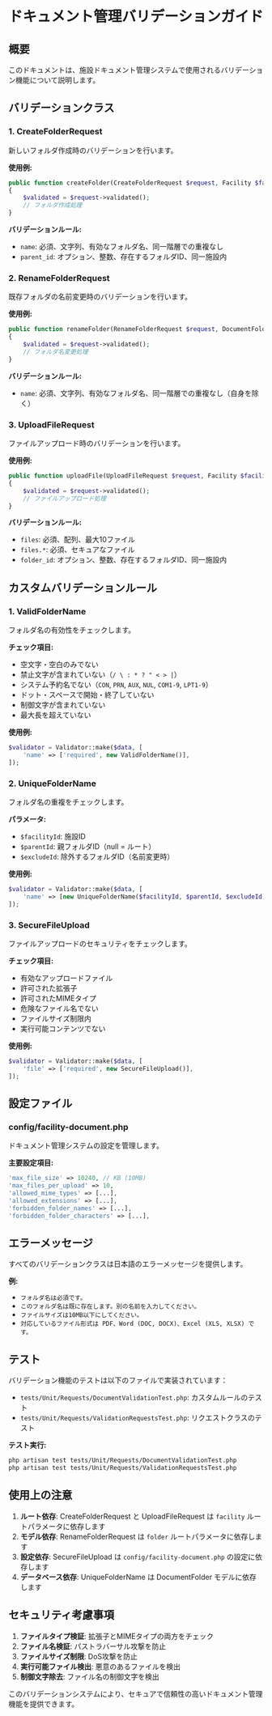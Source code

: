 # ドキュメント管理バリデーションガイド

## 概要

このドキュメントは、施設ドキュメント管理システムで使用されるバリデーション機能について説明します。

## バリデーションクラス

### 1. CreateFolderRequest

新しいフォルダ作成時のバリデーションを行います。

**使用例:**
```php
public function createFolder(CreateFolderRequest $request, Facility $facility)
{
    $validated = $request->validated();
    // フォルダ作成処理
}
```

**バリデーションルール:**
- `name`: 必須、文字列、有効なフォルダ名、同一階層での重複なし
- `parent_id`: オプション、整数、存在するフォルダID、同一施設内

### 2. RenameFolderRequest

既存フォルダの名前変更時のバリデーションを行います。

**使用例:**
```php
public function renameFolder(RenameFolderRequest $request, DocumentFolder $folder)
{
    $validated = $request->validated();
    // フォルダ名変更処理
}
```

**バリデーションルール:**
- `name`: 必須、文字列、有効なフォルダ名、同一階層での重複なし（自身を除く）

### 3. UploadFileRequest

ファイルアップロード時のバリデーションを行います。

**使用例:**
```php
public function uploadFile(UploadFileRequest $request, Facility $facility)
{
    $validated = $request->validated();
    // ファイルアップロード処理
}
```

**バリデーションルール:**
- `files`: 必須、配列、最大10ファイル
- `files.*`: 必須、セキュアなファイル
- `folder_id`: オプション、整数、存在するフォルダID、同一施設内

## カスタムバリデーションルール

### 1. ValidFolderName

フォルダ名の有効性をチェックします。

**チェック項目:**
- 空文字・空白のみでない
- 禁止文字が含まれていない（`/ \ : * ? " < > |`）
- システム予約名でない（`CON`, `PRN`, `AUX`, `NUL`, `COM1-9`, `LPT1-9`）
- ドット・スペースで開始・終了していない
- 制御文字が含まれていない
- 最大長を超えていない

**使用例:**
```php
$validator = Validator::make($data, [
    'name' => ['required', new ValidFolderName()],
]);
```

### 2. UniqueFolderName

フォルダ名の重複をチェックします。

**パラメータ:**
- `$facilityId`: 施設ID
- `$parentId`: 親フォルダID（null = ルート）
- `$excludeId`: 除外するフォルダID（名前変更時）

**使用例:**
```php
$validator = Validator::make($data, [
    'name' => [new UniqueFolderName($facilityId, $parentId, $excludeId)],
]);
```

### 3. SecureFileUpload

ファイルアップロードのセキュリティをチェックします。

**チェック項目:**
- 有効なアップロードファイル
- 許可された拡張子
- 許可されたMIMEタイプ
- 危険なファイル名でない
- ファイルサイズ制限内
- 実行可能コンテンツでない

**使用例:**
```php
$validator = Validator::make($data, [
    'file' => ['required', new SecureFileUpload()],
]);
```

## 設定ファイル

### config/facility-document.php

ドキュメント管理システムの設定を管理します。

**主要設定項目:**
```php
'max_file_size' => 10240, // KB (10MB)
'max_files_per_upload' => 10,
'allowed_mime_types' => [...],
'allowed_extensions' => [...],
'forbidden_folder_names' => [...],
'forbidden_folder_characters' => [...],
```

## エラーメッセージ

すべてのバリデーションクラスは日本語のエラーメッセージを提供します。

**例:**
- `フォルダ名は必須です。`
- `このフォルダ名は既に存在します。別の名前を入力してください。`
- `ファイルサイズは10MB以下にしてください。`
- `対応しているファイル形式は PDF、Word (DOC, DOCX)、Excel (XLS, XLSX) です。`

## テスト

バリデーション機能のテストは以下のファイルで実装されています：

- `tests/Unit/Requests/DocumentValidationTest.php`: カスタムルールのテスト
- `tests/Unit/Requests/ValidationRequestsTest.php`: リクエストクラスのテスト

**テスト実行:**
```bash
php artisan test tests/Unit/Requests/DocumentValidationTest.php
php artisan test tests/Unit/Requests/ValidationRequestsTest.php
```

## 使用上の注意

1. **ルート依存**: CreateFolderRequest と UploadFileRequest は `facility` ルートパラメータに依存します
2. **モデル依存**: RenameFolderRequest は `folder` ルートパラメータに依存します
3. **設定依存**: SecureFileUpload は `config/facility-document.php` の設定に依存します
4. **データベース依存**: UniqueFolderName は DocumentFolder モデルに依存します

## セキュリティ考慮事項

1. **ファイルタイプ検証**: 拡張子とMIMEタイプの両方をチェック
2. **ファイル名検証**: パストラバーサル攻撃を防止
3. **ファイルサイズ制限**: DoS攻撃を防止
4. **実行可能ファイル検出**: 悪意のあるファイルを検出
5. **制御文字除去**: ファイル名の制御文字を検出

このバリデーションシステムにより、セキュアで信頼性の高いドキュメント管理機能を提供できます。